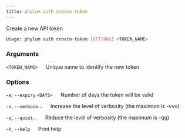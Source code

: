```yaml
---
title: phylum auth create-token
---
```


Create a new API token

```sh
Usage: phylum auth create-token [OPTIONS] <TOKEN_NAME>
```

### Arguments

`<TOKEN_NAME>`
&emsp; Unique name to identify the new token

### Options

`-e`, `--expiry` `<DAYS>`
&emsp; Number of days the token will be valid

`-v`, `--verbose`...
&emsp; Increase the level of verbosity (the maximum is -vvv)

`-q`, `--quiet`...
&emsp; Reduce the level of verbosity (the maximum is -qq)

`-h`, `--help`
&emsp; Print help
